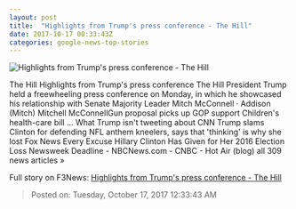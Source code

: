 ```yaml
---
layout: post
title:  "Highlights from Trump's press conference - The Hill"
date: 2017-10-17 00:33:43Z
categories: google-news-top-stories
---
```


![Highlights from Trump's press conference - The Hill](http://thehill.com/sites/default/files/mcconnelltrump1_101617getty.jpg)

The Hill Highlights from Trump's press conference The Hill President Trump held a freewheeling press conference on Monday, in which he showcased his relationship with Senate Majority Leader Mitch McConnell · Addison (Mitch) Mitchell McConnellGun proposal picks up GOP support Children's health-care bill ... What Trump isn't tweeting about CNN Trump slams Clinton for defending NFL anthem kneelers, says that 'thinking' is why she lost Fox News Every Excuse Hillary Clinton Has Given for Her 2016 Election Loss Newsweek Deadline - NBCNews.com - CNBC - Hot Air (blog) all 309 news articles »


Full story on F3News: [Highlights from Trump's press conference - The Hill](http://www.f3nws.com/n/PsThQH)

> Posted on: Tuesday, October 17, 2017 12:33:43 AM
